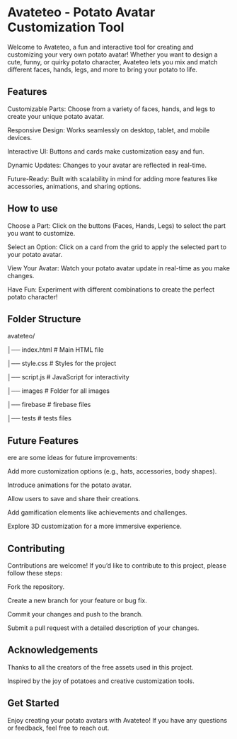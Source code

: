 
# Avateteo - Potato Avatar Customization Tool
Welcome to Avateteo, a fun and interactive tool for creating and customizing your very own potato avatar! Whether you want to design a cute, funny, or quirky potato character, Avateteo lets you mix and match different faces, hands, legs, and more to bring your potato to life.



## Features
Customizable Parts: Choose from a variety of faces, hands, and legs to create your unique potato avatar.

Responsive Design: Works seamlessly on desktop, tablet, and mobile devices.

Interactive UI: Buttons and cards make customization easy and fun.

Dynamic Updates: Changes to your avatar are reflected in real-time.

Future-Ready: Built with scalability in mind for adding more features like accessories, animations, and sharing options.

## How to use

Choose a Part: Click on the buttons (Faces, Hands, Legs) to select the part you want to customize.

Select an Option: Click on a card from the grid to apply the selected part to your potato avatar.

View Your Avatar: Watch your potato avatar update in real-time as you make changes.

Have Fun: Experiment with different combinations to create the perfect potato character!
## Folder Structure
avateteo/

│──  index.html          # Main HTML file

│── style.css  # Styles for the project

│── script.js           # JavaScript for interactivity

│── images              # Folder for all images

│── firebase            # firebase files

│── tests               # tests files
## Future Features
ere are some ideas for future improvements:

Add more customization options (e.g., hats, accessories, body shapes).

Introduce animations for the potato avatar.

Allow users to save and share their creations.

Add gamification elements like achievements and challenges.

Explore 3D customization for a more immersive experience.
## Contributing
Contributions are welcome! If you’d like to contribute to this project, please follow these steps:

Fork the repository.

Create a new branch for your feature or bug fix.

Commit your changes and push to the branch.

Submit a pull request with a detailed description of your changes.


## Acknowledgements
Thanks to all the creators of the free assets used in this project.

Inspired by the joy of potatoes and creative customization tools.



## Get Started
Enjoy creating your potato avatars with Avateteo! If you have any questions or feedback, feel free to reach out.